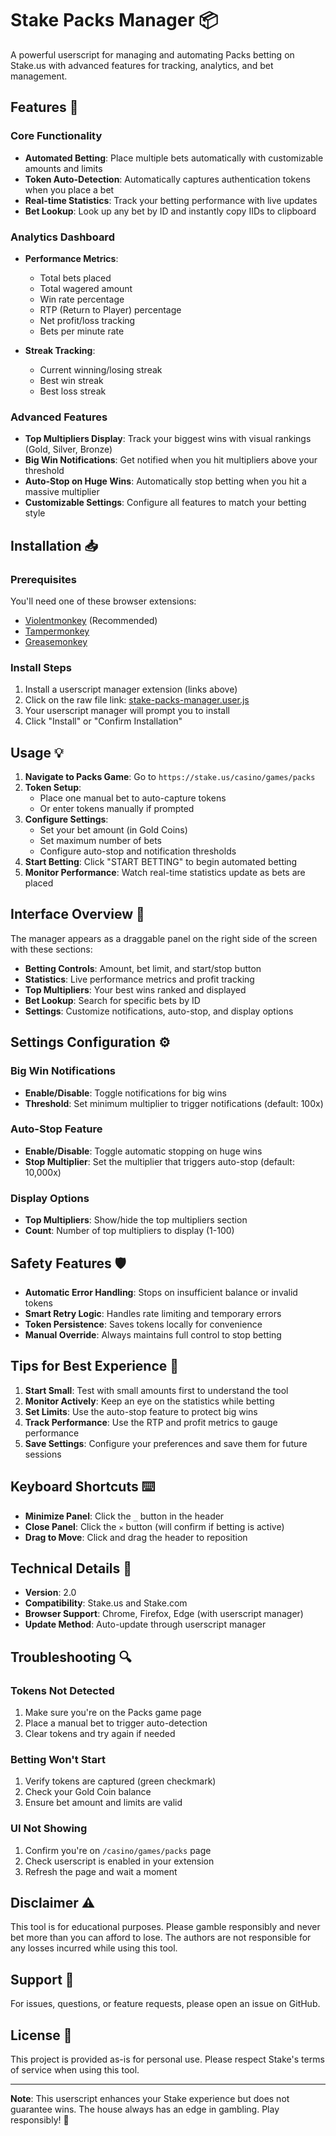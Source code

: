 # Stake Packs Manager 📦

A powerful userscript for managing and automating Packs betting on Stake.us with advanced features for tracking, analytics, and bet management.

## Features 🚀

### Core Functionality
- **Automated Betting**: Place multiple bets automatically with customizable amounts and limits
- **Token Auto-Detection**: Automatically captures authentication tokens when you place a bet
- **Real-time Statistics**: Track your betting performance with live updates
- **Bet Lookup**: Look up any bet by ID and instantly copy IIDs to clipboard

### Analytics Dashboard
- **Performance Metrics**:
  - Total bets placed
  - Total wagered amount
  - Win rate percentage
  - RTP (Return to Player) percentage
  - Net profit/loss tracking
  - Bets per minute rate
  
- **Streak Tracking**:
  - Current winning/losing streak
  - Best win streak
  - Best loss streak

### Advanced Features
- **Top Multipliers Display**: Track your biggest wins with visual rankings (Gold, Silver, Bronze)
- **Big Win Notifications**: Get notified when you hit multipliers above your threshold
- **Auto-Stop on Huge Wins**: Automatically stop betting when you hit a massive multiplier
- **Customizable Settings**: Configure all features to match your betting style

## Installation 📥

### Prerequisites
You'll need one of these browser extensions:
- [Violentmonkey](https://violentmonkey.github.io/) (Recommended)
- [Tampermonkey](https://www.tampermonkey.net/)
- [Greasemonkey](https://www.greasespot.net/)

### Install Steps
1. Install a userscript manager extension (links above)
2. Click on the raw file link: [stake-packs-manager.user.js](violentmonkey/stake-packs-manager.user.js)
3. Your userscript manager will prompt you to install
4. Click "Install" or "Confirm Installation"

## Usage 💡

1. **Navigate to Packs Game**: Go to `https://stake.us/casino/games/packs`
2. **Token Setup**: 
   - Place one manual bet to auto-capture tokens
   - Or enter tokens manually if prompted
3. **Configure Settings**:
   - Set your bet amount (in Gold Coins)
   - Set maximum number of bets
   - Configure auto-stop and notification thresholds
4. **Start Betting**: Click "START BETTING" to begin automated betting
5. **Monitor Performance**: Watch real-time statistics update as bets are placed

## Interface Overview 🎨

The manager appears as a draggable panel on the right side of the screen with these sections:

- **Betting Controls**: Amount, bet limit, and start/stop button
- **Statistics**: Live performance metrics and profit tracking
- **Top Multipliers**: Your best wins ranked and displayed
- **Bet Lookup**: Search for specific bets by ID
- **Settings**: Customize notifications, auto-stop, and display options

## Settings Configuration ⚙️

### Big Win Notifications
- **Enable/Disable**: Toggle notifications for big wins
- **Threshold**: Set minimum multiplier to trigger notifications (default: 100x)

### Auto-Stop Feature
- **Enable/Disable**: Toggle automatic stopping on huge wins
- **Stop Multiplier**: Set the multiplier that triggers auto-stop (default: 10,000x)

### Display Options
- **Top Multipliers**: Show/hide the top multipliers section
- **Count**: Number of top multipliers to display (1-100)

## Safety Features 🛡️

- **Automatic Error Handling**: Stops on insufficient balance or invalid tokens
- **Smart Retry Logic**: Handles rate limiting and temporary errors
- **Token Persistence**: Saves tokens locally for convenience
- **Manual Override**: Always maintains full control to stop betting

## Tips for Best Experience 💭

1. **Start Small**: Test with small amounts first to understand the tool
2. **Monitor Actively**: Keep an eye on the statistics while betting
3. **Set Limits**: Use the auto-stop feature to protect big wins
4. **Track Performance**: Use the RTP and profit metrics to gauge performance
5. **Save Settings**: Configure your preferences and save them for future sessions

## Keyboard Shortcuts ⌨️

- **Minimize Panel**: Click the `_` button in the header
- **Close Panel**: Click the `✕` button (will confirm if betting is active)
- **Drag to Move**: Click and drag the header to reposition

## Technical Details 🔧

- **Version**: 2.0
- **Compatibility**: Stake.us and Stake.com
- **Browser Support**: Chrome, Firefox, Edge (with userscript manager)
- **Update Method**: Auto-update through userscript manager

## Troubleshooting 🔍

### Tokens Not Detected
1. Make sure you're on the Packs game page
2. Place a manual bet to trigger auto-detection
3. Clear tokens and try again if needed

### Betting Won't Start
1. Verify tokens are captured (green checkmark)
2. Check your Gold Coin balance
3. Ensure bet amount and limits are valid

### UI Not Showing
1. Confirm you're on `/casino/games/packs` page
2. Check userscript is enabled in your extension
3. Refresh the page and wait a moment

## Disclaimer ⚠️

This tool is for educational purposes. Please gamble responsibly and never bet more than you can afford to lose. The authors are not responsible for any losses incurred while using this tool.

## Support 💬

For issues, questions, or feature requests, please open an issue on GitHub.

## License 📄

This project is provided as-is for personal use. Please respect Stake's terms of service when using this tool.

---

**Note**: This userscript enhances your Stake experience but does not guarantee wins. The house always has an edge in gambling. Play responsibly! 🎲